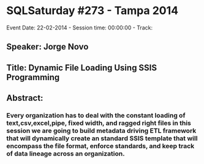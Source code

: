 # SQLSaturday #273 - Tampa 2014
Event Date: 22-02-2014 - Session time: 00:00:00 - Track: 
## Speaker: Jorge Novo
## Title: Dynamic File Loading Using SSIS Programming 
## Abstract:
### Every organization has to deal with the constant loading of text,csv,excel,pipe, fixed width, and ragged right files in this session we are going to build metadata driving ETL framework that will dynamically create an standard SSIS template that will encompass the file format, enforce standards, and keep track of data lineage across an organization. 
